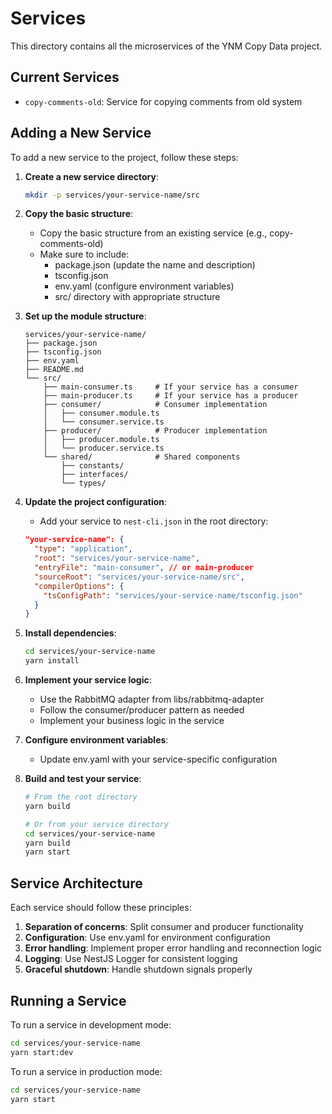 # Services

This directory contains all the microservices of the YNM Copy Data project.

## Current Services

- `copy-comments-old`: Service for copying comments from old system

## Adding a New Service

To add a new service to the project, follow these steps:

1. **Create a new service directory**:
   ```bash
   mkdir -p services/your-service-name/src
   ```

2. **Copy the basic structure**:
   - Copy the basic structure from an existing service (e.g., copy-comments-old)
   - Make sure to include:
     - package.json (update the name and description)
     - tsconfig.json
     - env.yaml (configure environment variables)
     - src/ directory with appropriate structure

3. **Set up the module structure**:
   ```
   services/your-service-name/
   ├── package.json
   ├── tsconfig.json
   ├── env.yaml
   ├── README.md
   └── src/
       ├── main-consumer.ts     # If your service has a consumer
       ├── main-producer.ts     # If your service has a producer
       ├── consumer/            # Consumer implementation
       │   ├── consumer.module.ts
       │   └── consumer.service.ts
       ├── producer/            # Producer implementation
       │   ├── producer.module.ts
       │   └── producer.service.ts
       └── shared/              # Shared components
           ├── constants/
           ├── interfaces/
           └── types/
   ```

4. **Update the project configuration**:
   - Add your service to `nest-cli.json` in the root directory:
   ```json
   "your-service-name": {
     "type": "application",
     "root": "services/your-service-name",
     "entryFile": "main-consumer", // or main-producer
     "sourceRoot": "services/your-service-name/src",
     "compilerOptions": {
       "tsConfigPath": "services/your-service-name/tsconfig.json"
     }
   }
   ```

5. **Install dependencies**:
   ```bash
   cd services/your-service-name
   yarn install
   ```

6. **Implement your service logic**:
   - Use the RabbitMQ adapter from libs/rabbitmq-adapter
   - Follow the consumer/producer pattern as needed
   - Implement your business logic in the service

7. **Configure environment variables**:
   - Update env.yaml with your service-specific configuration

8. **Build and test your service**:
   ```bash
   # From the root directory
   yarn build
   
   # Or from your service directory
   cd services/your-service-name
   yarn build
   yarn start
   ```

## Service Architecture

Each service should follow these principles:

1. **Separation of concerns**: Split consumer and producer functionality
2. **Configuration**: Use env.yaml for environment configuration
3. **Error handling**: Implement proper error handling and reconnection logic
4. **Logging**: Use NestJS Logger for consistent logging
5. **Graceful shutdown**: Handle shutdown signals properly

## Running a Service

To run a service in development mode:
```bash
cd services/your-service-name
yarn start:dev
```

To run a service in production mode:
```bash
cd services/your-service-name
yarn start
``` 